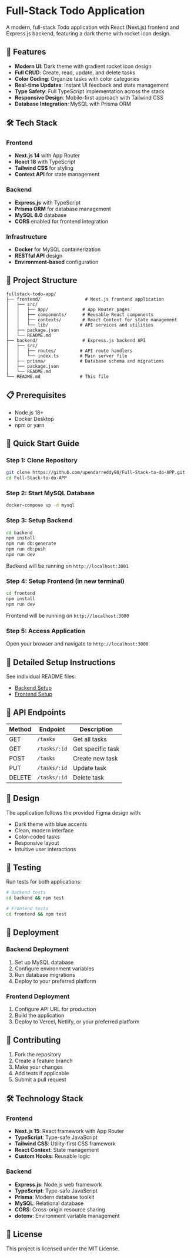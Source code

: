 # Full-Stack Todo Application

A modern, full-stack Todo application with React (Next.js) frontend and Express.js backend, featuring a dark theme with rocket icon design.

## 🚀 Features

- **Modern UI**: Dark theme with gradient rocket icon design
- **Full CRUD**: Create, read, update, and delete tasks
- **Color Coding**: Organize tasks with color categories
- **Real-time Updates**: Instant UI feedback and state management
- **Type Safety**: Full TypeScript implementation across the stack
- **Responsive Design**: Mobile-first approach with Tailwind CSS
- **Database Integration**: MySQL with Prisma ORM

## 🛠️ Tech Stack

### Frontend
- **Next.js 14** with App Router
- **React 18** with TypeScript
- **Tailwind CSS** for styling
- **Context API** for state management

### Backend
- **Express.js** with TypeScript
- **Prisma ORM** for database management
- **MySQL 8.0** database
- **CORS** enabled for frontend integration

### Infrastructure
- **Docker** for MySQL containerization
- **RESTful API** design
- **Environment-based** configuration

## 📁 Project Structure

```
fullstack-todo-app/
├── frontend/                 # Next.js frontend application
│   ├── src/
│   │   ├── app/             # App Router pages
│   │   ├── components/      # Reusable React components
│   │   ├── contexts/        # React Context for state management
│   │   └── lib/            # API services and utilities
│   ├── package.json
│   └── README.md
├── backend/                 # Express.js backend API
│   ├── src/
│   │   ├── routes/         # API route handlers
│   │   └── index.ts        # Main server file
│   ├── prisma/             # Database schema and migrations
│   ├── package.json
│   └── README.md
└── README.md               # This file
```

## 📋 Prerequisites

- Node.js 18+
- Docker Desktop
- npm or yarn

## 🚀 Quick Start Guide

### **Step 1: Clone Repository**
```bash
git clone https://github.com/upendarreddy98/Full-Stack-to-do-APP.git
cd Full-Stack-to-do-APP
```

### **Step 2: Start MySQL Database**
```bash
docker-compose up -d mysql
```

### **Step 3: Setup Backend**
```bash
cd backend
npm install
npm run db:generate
npm run db:push
npm run dev
```
Backend will be running on `http://localhost:3001`

### **Step 4: Setup Frontend** (in new terminal)
```bash
cd frontend
npm install
npm run dev
```
Frontend will be running on `http://localhost:3000`

### **Step 5: Access Application**
Open your browser and navigate to `http://localhost:3000`

## 📖 Detailed Setup Instructions

See individual README files:
- [Backend Setup](./backend/README.md)
- [Frontend Setup](./frontend/README.md)

## 🔧 API Endpoints

| Method | Endpoint | Description |
|--------|----------|-------------|
| GET | `/tasks` | Get all tasks |
| GET | `/tasks/:id` | Get specific task |
| POST | `/tasks` | Create new task |
| PUT | `/tasks/:id` | Update task |
| DELETE | `/tasks/:id` | Delete task |

## 🎨 Design

The application follows the provided Figma design with:
- Dark theme with blue accents
- Clean, modern interface
- Color-coded tasks
- Responsive layout
- Intuitive user interactions

## 🧪 Testing

Run tests for both applications:

```bash
# Backend tests
cd backend && npm test

# Frontend tests  
cd frontend && npm test
```

## 🚀 Deployment

### Backend Deployment
1. Set up MySQL database
2. Configure environment variables
3. Run database migrations
4. Deploy to your preferred platform

### Frontend Deployment
1. Configure API URL for production
2. Build the application
3. Deploy to Vercel, Netlify, or your preferred platform

## 🤝 Contributing

1. Fork the repository
2. Create a feature branch
3. Make your changes
4. Add tests if applicable
5. Submit a pull request

## 🛠️ Technology Stack

### Frontend
- **Next.js 15**: React framework with App Router
- **TypeScript**: Type-safe JavaScript
- **Tailwind CSS**: Utility-first CSS framework
- **React Context**: State management
- **Custom Hooks**: Reusable logic

### Backend
- **Express.js**: Node.js web framework
- **TypeScript**: Type-safe JavaScript
- **Prisma**: Modern database toolkit
- **MySQL**: Relational database
- **CORS**: Cross-origin resource sharing
- **dotenv**: Environment variable management

## 📄 License

This project is licensed under the MIT License.
